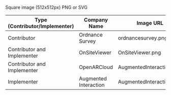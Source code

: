Square image (512x512px) PNG or SVG

| Type (Contributor/Implementer) | Company Name | Image URL | Website URL |
| ------------------------------ | ------------ | --------- | ----------  |
| Contributor | Ordnance Survey | ordnancesurvey.png |  https://www.ordnancesurvey.co.uk |
| Contributor and Implementer | OnSiteViewer | OnSiteViewer.png | https://www.onsiteviewer.com/ |
| Contributor and Implementer | OpenARCloud |  AugmentedInteraction.png | https://www.openarcloud.org/ |
| Implementer | Augmented Interaction | AugmentedInteraction.png | https:/augmentedinteraction.com |

